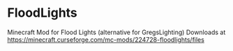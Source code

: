 FloodLights
===========

Minecraft Mod for Flood Lights (alternative for GregsLighting)
Downloads at https://minecraft.curseforge.com/mc-mods/224728-floodlights/files
